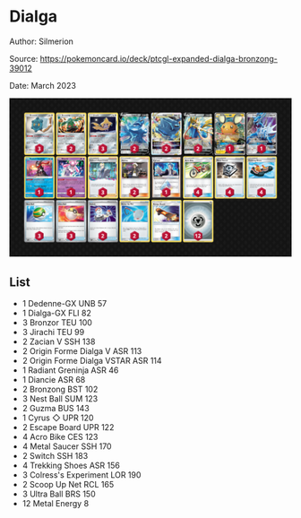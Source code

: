 # Dialga

Author: Silmerion

Source: <https://pokemoncard.io/deck/ptcgl-expanded-dialga-bronzong-39012>

Date: March 2023

![decklist](../../images/CRZ/Dialga/1-%20Dialga.png)

## List

* 1 Dedenne-GX UNB 57
* 1 Dialga-GX FLI 82
* 3 Bronzor TEU 100
* 3 Jirachi TEU 99
* 2 Zacian V SSH 138
* 2 Origin Forme Dialga V ASR 113
* 2 Origin Forme Dialga VSTAR ASR 114
* 1 Radiant Greninja ASR 46
* 1 Diancie ASR 68
* 2 Bronzong BST 102
* 3 Nest Ball SUM 123
* 2 Guzma BUS 143
* 1 Cyrus ◇ UPR 120
* 2 Escape Board UPR 122
* 4 Acro Bike CES 123
* 4 Metal Saucer SSH 170
* 2 Switch SSH 183
* 4 Trekking Shoes ASR 156
* 3 Colress's Experiment LOR 190
* 2 Scoop Up Net RCL 165
* 3 Ultra Ball BRS 150
* 12 Metal Energy 8
